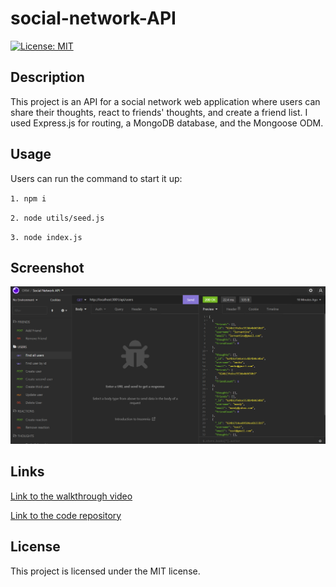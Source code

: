 # social-network-API
[![License: MIT](https://img.shields.io/badge/License-MIT-yellow.svg)](https://opensource.org/licenses/MIT) 
## Description 
This project is an API for a social network web application where users can share their thoughts, react to friends' thoughts, and create a friend list. 
I used Express.js for routing, a MongoDB database, and the Mongoose ODM. 
## Usage
Users can run the command to start it up: 

`1. npm i` 

`2. node utils/seed.js` 

`3. node index.js` 

## Screenshot
 <p dir="auto"><img src="Screenshot.png" alt="Screenshot" style="max-width: 100%;" /></p>

## Links
<p dir="auto"><a href="https://drive.google.com/file/d/1MoT4UwAyFsC-6o8KqYfNQnmh9BON0qLa/view?usp=sharing">Link to the walkthrough video</a></p>
<p dir="auto"><a href="https://github.com/Yanbud/social-network-API">Link to the code repository</a></p>

## License
This project is licensed under the MIT license.
